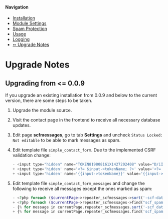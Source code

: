 #### Navigation
- [Installation](installation.md)
- [Module Settings](settings.md)
- [Spam Protection](spam.md)
- [Usage](usage.md)
- [Logging](logging.md)
- [➻ Upgrade Notes](upgrade.md)

# Upgrade Notes

## Upgrading from <= 0.0.9

If you upgrade an existing installation from 0.0.9 and below to the current version, there are some steps to be taken.

1. Upgrade the module source.
2. Visit the contact page in the frontend to receive all necessary database updates.
3. Edit page **scfmessages**, go to tab **Settings** and uncheck `Status Locked: Not editable` to be able to mark messages as spam.
4. Edit template file `simple_contact_form`. Due to the implemented CSRF validation change:

	```php
	- <input type="hidden" name="TOKEN819808161X1427202408" value="D/iICidOcpcXHyd0lKdDs84qEtNnK..41" class="_post_token">
	+ <input type='hidden' name='<?= $input->tokenName; ?>' value='<?= $input->tokenValue; ?>' class='_post_token' /> // php
	+ <input type='hidden' name='{{input->tokenName}}' value='{{input->tokenValue}}' class='_post_token' /> // twig
	```

5. Edit template file `simple_contact_form_messages` and change the following to receive all messages except the ones marked as spam:
 
	```php
	- <?php foreach ($currentPage->repeater_scfmessages->sort('-scf-date') as $message) { ?> // php
	+ <?php foreach ($currentPage->repeater_scfmessages->find("scf_spamIp=,scf_spamMail=")->sort('-scf-date') as $message) { ?> // php
	- {% for message in currentPage.repeater_scfmessages.sort('-scf_date') %} // twig
	+ {% for message in currentPage.repeater_scfmessages.find('scf_spamIp=,scf_spamMail=').sort('-scf_date') %} // twig
	```
